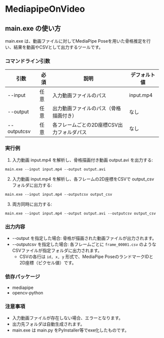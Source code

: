 # MediapipeOnVideo

## main.exe の使い方

main.exe は、動画ファイルに対してMediaPipe Poseを用いた骨格推定を行い、結果を動画やCSVとして出力するツールです。

### コマンドライン引数

| 引数           | 必須 | 説明                                      | デフォルト値      |
|----------------|------|-------------------------------------------|------------------|
| --input        | 任意 | 入力動画ファイルのパス                     | input.mp4        |
| --output       | 任意 | 出力動画ファイルのパス（骨格描画付き）     | なし             |
| --outputcsv    | 任意 | 各フレームごとの2D座標CSV出力フォルダパス  | なし             |

### 実行例

1. 入力動画 input.mp4 を解析し、骨格描画付き動画 output.avi を出力する:

```
main.exe --input input.mp4 --output output.avi
```

2. 入力動画 input.mp4 を解析し、各フレームの2D座標をCSVで output_csv フォルダに出力する:

```
main.exe --input input.mp4 --outputcsv output_csv
```

3. 両方同時に出力する:

```
main.exe --input input.mp4 --output output.avi --outputcsv output_csv
```

### 出力内容
- --output を指定した場合: 骨格が描画された動画ファイルが出力されます。
- --outputcsv を指定した場合: 各フレームごとに `frame_00001.csv` のようなCSVファイルが指定フォルダに出力されます。
  - CSVの各行は `id, x, y` 形式で、MediaPipe PoseのランドマークIDと2D座標（ピクセル値）です。

### 依存パッケージ
- mediapipe
- opencv-python

### 注意事項
- 入力動画ファイルが存在しない場合、エラーとなります。
- 出力先フォルダは自動生成されます。
- main.exe は main.py をPyInstaller等でexe化したものです。

